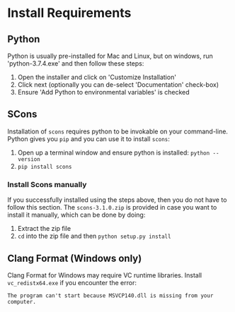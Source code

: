# Install Requirements

## Python

Python is usually pre-installed for Mac and Linux, but on windows, run 'python-3.7.4.exe' and then follow these steps:

1. Open the installer and click on 'Customize Installation'
2. Click next (optionally you can de-select 'Documentation' check-box)
3. Ensure 'Add Python to environmental variables' is checked

## SCons

Installation of `scons` requires python to be invokable on your command-line. Python gives you `pip` and you can use it to install `scons`:

1. Open up a terminal window and ensure python is installed: `python --version`
2. `pip install scons`

### Install Scons manually

If you successfully installed using the steps above, then you do not have to follow this section.  The `scons-3.1.0.zip` is provided in case you want to install it manually, which can be done by doing:

1. Extract the zip file
2. `cd` into the zip file and then `python setup.py install`


## Clang Format (Windows only)

Clang Format for Windows may require VC runtime libraries. Install `vc_redistx64.exe` if you encounter the error:
```
The program can't start because MSVCP140.dll is missing from your computer.
```
